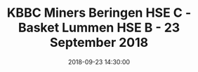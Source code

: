 ---
layout: album
title:  KBBC Miners Beringen HSE C - Basket Lummen HSE B - 23 September 2018
description: Bekijk hier het debut van Juan Puyo, tijdens de wedstrijd tegen KBBC Miners Beringen HSE C. Juan is een speler uit Argentinië die mee het mooie weer gaat maken bij onze Heren B.
date: 2018-09-23 14:30:00
cover: /albums/2018-09-23-KBBC-Miners-Beringen-HSE-C-Basket-Lummen-HSE-B/thumbnails/Juan-Puyo-2.jpg
pagination: 
  enabled: true
  images: true
  imageLayout: image
  itemsPerPage: 64
---